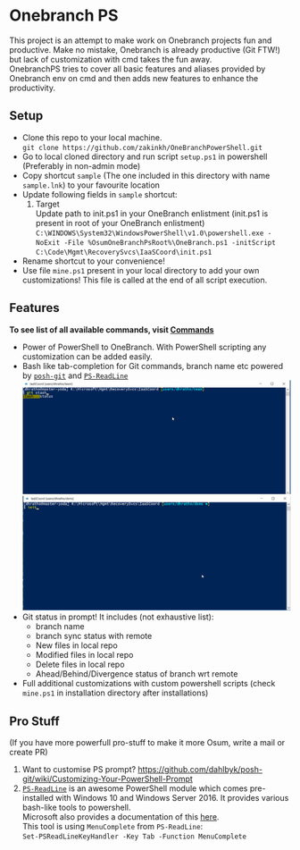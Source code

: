 # Onebranch PS
This project is an attempt to make work on Onebranch projects fun and productive. Make no mistake, Onebranch is already productive (Git FTW!) but lack of customization with cmd takes the fun away.  
OnebranchPS tries to cover all basic features and aliases provided by Onebranch env on cmd and then adds new features to enhance the productivity. 

## Setup
- Clone this repo to your local machine.  
`git clone https://github.com/zakinkh/OneBranchPowerShell.git`
- Go to local cloned directory and run script `setup.ps1` in powershell (Preferably in non-admin mode)
- Copy shortcut `sample` (The one included in this directory with name `sample.lnk`) to your favourite location 
- Update following fields in `sample` shortcut:
    1. Target  
        Update path to init.ps1 in your OneBranch enlistment (init.ps1 is present in root of your OneBranch enlistment)
        `C:\WINDOWS\System32\WindowsPowerShell\v1.0\powershell.exe -NoExit -File %OsumOneBranchPsRoot%\OneBranch.ps1 -initScript C:\Code\Mgmt\RecoverySvcs\IaaSCoord\init.ps1`
- Rename shortcut to your convenience!
- Use file `mine.ps1` present in your local directory to add your own customizations! This file is called at the end of all script execution. 

## Features
**To see list of all available commands, visit [Commands](Commands.md)**
- Power of PowerShell to OneBranch. With PowerShell scripting any customization can be added easily.
- Bash like tab-completion for Git commands, branch name etc powered by [`posh-git`](https://github.com/dahlbyk/posh-git) and [`PS-ReadLine`](https://github.com/lzybkr/PSReadLine)
![Git autocompletion](./assets/bcm_git.gif)
![Init](./assets/bcm_init.gif)
- Git status in prompt! It includes (not exhaustive list):
    - branch name
    - branch sync status with remote
    - New files in local repo
    - Modified files in local repo
    - Delete files in local repo
    - Ahead/Behind/Divergence status of branch wrt remote
- Full additional customizations with custom powershell scripts (check `mine.ps1` in installation directory after installations)

## Pro Stuff
(If you have more powerfull pro-stuff to make it more Osum, write a mail or create PR)
1. Want to customise PS prompt? 
    https://github.com/dahlbyk/posh-git/wiki/Customizing-Your-PowerShell-Prompt
2. [`PS-ReadLine`](https://github.com/lzybkr/PSReadLine) is an awesome PowerShell module which comes pre-installed with Windows 10 and Windows Server 2016. It provides various bash-like tools to powershell.  
Microsoft also provides a documentation of this [here](https://docs.microsoft.com/en-us/powershell/module/psreadline/?view=powershell-5.1).  
This tool is using `MenuComplete` from `PS-ReadLine`:  
`Set-PSReadLineKeyHandler -Key Tab -Function MenuComplete`

